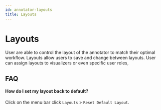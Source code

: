 ```yaml
---
id: annotator-layouts
title: Layouts
---
```


# Layouts

User are able to control the layout of the annotator to match their optimal
workflow. Layouts allow users to save and change between layouts. User can
assign layouts to visualizers or even specific user roles, 

## FAQ

#### How do I set my layout back to default?

Click on the menu bar click `Layouts` > `Reset Default Layout`.

<Figure 
  src="/figures/annotator/reset-layout.png"
  width="100%"
  max-width="250px"
  caption="Dropdown menu to reset layout"
/>
